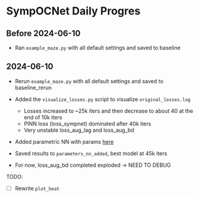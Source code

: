 # SympOCNet Daily Progres


## Before 2024-06-10

- Ran `example_maze.py` with all default settings and saved to baseline

## 2024-06-10

- Rerun `example_maze.py` with all default settings and saved to baseline_rerun
- Added the `visualize_losses.py` script to visualize `original_losses.log`
  - Losses increased to ~25k iters and then decrease to about 40 at the end of 10k iters
  - PINN loss (loss_sympnet) dominated after 40k iters
  - Very unstable loss_aug_lag and loss_aug_bd

- Added parametric NN with params [here](https://github.com/LishuoPan/SympOCNet/blob/8411d8dcc23d2ca3d0f60f8b90acdf6cb133b6ce/learner_zhen/nn.py#L21)
- Saved results to `parameters_nn_added`, best model at 45k iters
- For now, loss_aug_bd completed exploded -> NEED TO DEBUG


TODO:

- [ ] Rewrite `plot_heat`